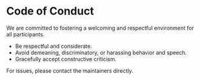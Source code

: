 # Code of Conduct

We are committed to fostering a welcoming and respectful environment for all participants.

- Be respectful and considerate.
- Avoid demeaning, discriminatory, or harassing behavior and speech.
- Gracefully accept constructive criticism.

For issues, please contact the maintainers directly.
